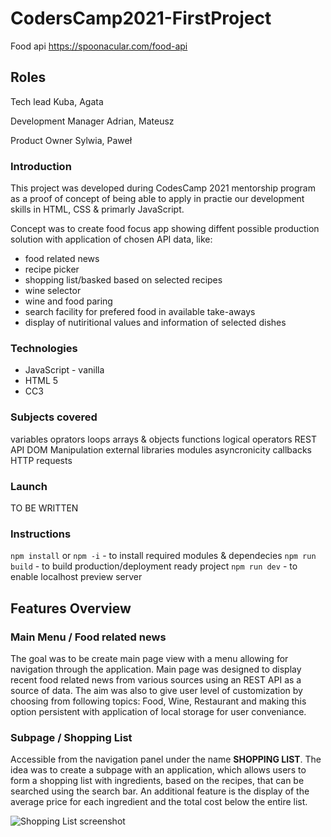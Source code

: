 # CodersCamp2021-FirstProject

Food api https://spoonacular.com/food-api

## Roles

Tech lead Kuba, Agata

Development Manager Adrian, Mateusz

Product Owner Sylwia, Paweł

### Introduction

This project was developed during CodesCamp 2021 mentorship program as a proof of concept of being able to apply in practie our development skills in HTML, CSS & primarly JavaScript.

Concept was to create food focus app showing diffent possible production solution with application of chosen API data, like:

- food related news
- recipe picker
- shopping list/basked based on selected recipes
- wine selector
- wine and food paring
- search facility for prefered food in available take-aways
- display of nutiritional values and information of selected dishes

### Technologies

- JavaScript - vanilla
- HTML 5
- CC3

### Subjects covered

variables
oprators
loops
arrays & objects
functions
logical operators
REST API
DOM Manipulation
external libraries
modules
asyncronicity
callbacks
HTTP requests

### Launch

TO BE WRITTEN

### Instructions

`npm install` or `npm -i` - to install required modules & dependecies
`npm run build` - to build production/deployment ready project
`npm run dev` - to enable localhost preview server

## Features Overview

### Main Menu / Food related news

The goal was to be create main page view with a menu allowing for navigation through the application. Main page was designed to display recent food related news from various sources using an REST API as a source of data. The aim was also to give user level of customization by choosing from following topics: Food, Wine, Restaurant and making this option persistent with application of local storage for user conveniance.

### Subpage / Shopping List

Accessible from the navigation panel under the name **SHOPPING LIST**.
The idea was to create a subpage with an application, which allows users to form a shopping list with ingredients, based on the recipes, that can be searched using the search bar. An additional feature is the display of the average price for each ingredient and the total cost below the entire list.

![Shopping List screenshot](https://i.postimg.cc/W4XGjHSp/shopping-list-ss.png)
